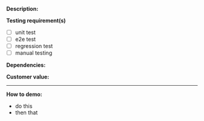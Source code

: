 **Description:** <!-- Write a clear enough description of the issue for everyone to understand why it is an issue -->


**Testing requirement(s)** <!-- Include the testing requirements we demand for this issue, if any -->
- [ ] unit test
- [ ] e2e test
- [ ] regression test
- [ ] manual testing

**Dependencies:** <!-- Are there dependencies that need to be done before this can be dealt with? -->


**Customer value:** <!-- Is there customer value in this issue? -->


---

**How to demo:** <!-- As specific as possible to avoid misintepretation -->
- do this
- then that
